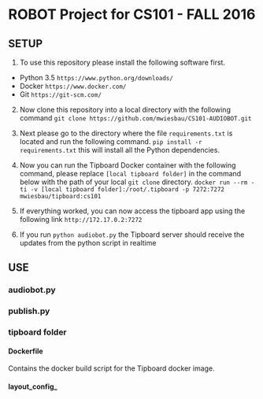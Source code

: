 # ROBOT Project for CS101 - FALL 2016


## SETUP
1. To use this repository please install the following software first.

  - Python 3.5 `https://www.python.org/downloads/`
  - Docker `https://www.docker.com/`
  - Git `https://git-scm.com/`

2. Now clone this repository into a local directory with the following command
`git clone https://github.com/mwiesbau/CS101-AUDIOBOT.git`

3. Next please go to the directory where the file `requirements.txt` is located and run the following command. `pip install -r requirements.txt`
this will install all the Python dependencies.

4. Now you can run the Tipboard Docker container with the following command, please replace `[local tipboard folder]` in the command below with the path of your local `git clone` directory.
`docker run --rm -ti -v [local tipboard folder]:/root/.tipboard -p 7272:7272 mwiesbau/tipboard:cs101`
 
5. If everything worked, you can now access the tipboard app using the following link `http://172.17.0.2:7272`

6. If you run `python audiobot.py` the Tipboard server should receive the updates from the python script in realtime


## USE

### audiobot.py

### publish.py

### tipboard folder
#### Dockerfile
Contains the docker build script for the Tipboard docker image.

#### layout_config_


